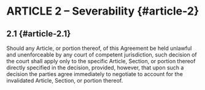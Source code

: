 # ARTICLE 2 – Severability  {#article-2}

## 2.1 {#article-2.1}
Should any Article, or portion thereof, of this Agreement be held unlawful and unenforceable by any court of competent jurisdiction, such decision of the court shall apply only to the specific Article, Section, or portion thereof directly specified in the decision, provided, however, that upon such a decision the parties agree immediately to negotiate to account for the invalidated Article, Section, or portion thereof.